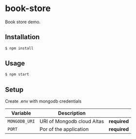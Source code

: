 # book-store

Book store demo.

## Installation

```sh
$ npm install
```

## Usage

```sh
$ npm start
```

## Setup

Create .env with mongodb credentials

| Variable | Description | |
|---|---|---|
| `MONGODB_URI` | URI of Mongodb cloud Altas | **required** |
| `PORT` | Por of the application | **required** |

